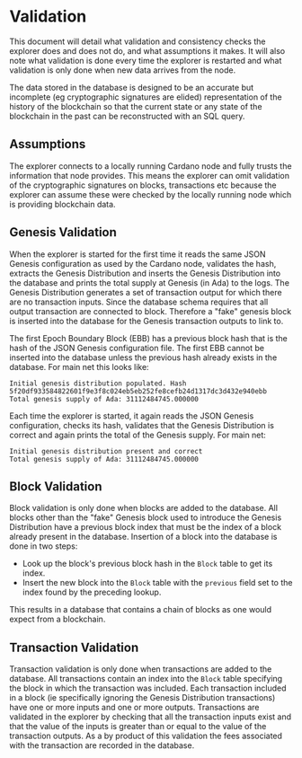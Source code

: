 # Validation

This document will detail what validation and consistency checks the explorer does and does
not do, and what assumptions it makes. It will also note what validation is done every time
the explorer is restarted and what validation is only done when new data arrives from the
node.

The data stored in the database is designed to be an accurate but incomplete (eg cryptographic
signatures are elided) representation of the history of the blockchain so that the current
state or any state of the blockchain in the past can be reconstructed with an SQL query.


## Assumptions

The explorer connects to a locally running Cardano node and fully trusts the information that node
provides. This means the explorer can omit validation of the cryptographic signatures on blocks,
transactions etc because the explorer can assume these were checked by the locally running node
which is providing blockchain data.


## Genesis Validation

When the explorer is started for the first time it reads the same JSON Genesis configuration as
used by the Cardano node, validates the hash, extracts the Genesis Distribution and inserts the
Genesis Distribution into the database and prints the total supply at Genesis (in Ada) to the logs.
The Genesis Distribution generates a set of transaction output for which there are no transaction
inputs. Since the database schema requires that all output transaction are connected to block.
Therefore a "fake" genesis block is inserted into the database for the Genesis transaction outputs
to link to.

The first Epoch Boundary Block (EBB) has a previous block hash that is the hash of the JSON Genesis
configuration file. The first EBB cannot be inserted into the database unless the previous hash
already exists in the database. For main net this looks like:
```
Initial genesis distribution populated. Hash 5f20df933584822601f9e3f8c024eb5eb252fe8cefb24d1317dc3d432e940ebb
Total genesis supply of Ada: 31112484745.000000
```

Each time the explorer is started, it again reads the JSON Genesis configuration, checks its hash,
validates that the Genesis Distribution is correct and again prints the total of the Genesis supply.
For main net:
```
Initial genesis distribution present and correct
Total genesis supply of Ada: 31112484745.000000
```


## Block Validation

Block validation is only done when blocks are added to the database. All blocks other than the
"fake" Genesis block used to introduce the Genesis Distribution have a previous block index that
must be the index of a block already present in the database. Insertion of a block into the
database is done in two steps:

* Look up the block's previous block hash in the `Block` table to get its index.
* Insert the new block into the `Block` table with the `previous` field set to the index found
  by the preceding lookup.

This results in a database that contains a chain of blocks as one would expect from a blockchain.


## Transaction Validation

Transaction validation is only done when transactions are added to the database. All transactions
contain an index into the `Block` table specifying the block in which the transaction was included.
Each transaction included in a block (ie specifically ignoring the Genesis Distribution
transactions) have one or more inputs and one or more outputs. Transactions are validated in the
explorer by checking that all the transaction inputs exist and that the value of the inputs
is greater than or equal to the value of the transaction outputs. As a by product of this validation
the fees associated with the transaction are recorded in the database.

